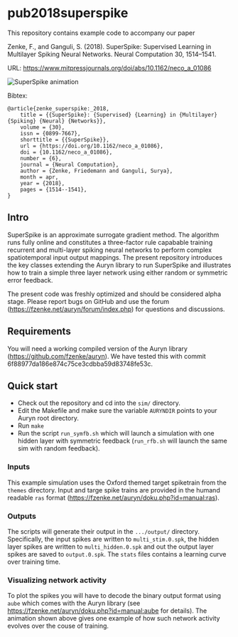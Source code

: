 # pub2018superspike

This repository contains example code to accompany our paper 

Zenke, F., and Ganguli, S. (2018). SuperSpike: Supervised Learning in Multilayer Spiking Neural Networks. Neural Computation 30, 1514–1541.

URL: https://www.mitpressjournals.org/doi/abs/10.1162/neco_a_01086

![SuperSpike animation](https://raw.githubusercontent.com/fzenke/pub2018superspike/master/movie/oxford-opt.gif "SuperSpike animation")



Bibtex:
```
@article{zenke_superspike:_2018,
	title = {{SuperSpike}: {Supervised} {Learning} in {Multilayer} {Spiking} {Neural} {Networks}},
	volume = {30},
	issn = {0899-7667},
	shorttitle = {{SuperSpike}},
	url = {https://doi.org/10.1162/neco_a_01086},
	doi = {10.1162/neco_a_01086},
	number = {6},
	journal = {Neural Computation},
	author = {Zenke, Friedemann and Ganguli, Surya},
	month = apr,
	year = {2018},
	pages = {1514--1541},
}
```


## Intro

SuperSpike is an approximate surrogate gradient method. The algorithm runs fully online and constitutes a three-factor rule capabable training recurrent and multi-layer spiking neural networks to perform complex spatiotemporal input output mappings. The present repository introduces the key classes extending the Auryn library to run SuperSpike and illustrates how to train a simple three layer network using either random or symmetric error feedback. 

The present code was freshly optimized and should be considered alpha stage. Please report bugs on GitHub and use the forum (https://fzenke.net/auryn/forum/index.php) for questions and discussions.   


## Requirements

You will need a working compiled version of the Auryn library (https://github.com/fzenke/auryn).
We have tested this with commit 6f88977da186e874c75ce3cdbba59d83748fe53c.


## Quick start

* Check out the repository and cd into the ```sim/``` directory.
* Edit the Makefile and make sure the variable ```AURYNDIR``` points to your Auryn root directory.
* Run ```make```
* Run the script ```run_symfb.sh``` which will launch a simulation with one hidden layer with symmetric feedback (```run_rfb.sh``` will launch the same sim with random feedback).


### Inputs

This example simulation uses the Oxford themed target spiketrain from the ```themes``` directory. Input and targe spike trains are provided in the humand readable ```ras``` format (https://fzenke.net/auryn/doku.php?id=manual:ras). 


### Outputs 
The scripts will generate their output in the ```.../output/``` directory. Specifically, the input spikes are written to ```multi_stim.0.spk```, the hidden layer spikes are written to ```multi_hidden.0.spk```  and out the output layer spikes are saved to ```output.0.spk```. The ```stats``` files contains a learning curve over training time.


### Visualizing network activity 

To plot the spikes you will have to decode the binary output format using ```aube``` which comes with the Auryn library (see https://fzenke.net/auryn/doku.php?id=manual:aube for details). The animation shown above gives one example of how such network activity evolves over the couse of training.

